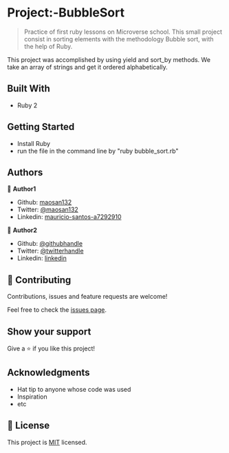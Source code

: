 # Project:-BubbleSort

> Practice of first ruby lessons on Microverse school. This small project consist in sorting elements with the methodology Bubble sort, with the help of Ruby.

This project was accomplished by using yield and sort_by methods. We take an array of strings and get it ordered alphabetically.

## Built With

- Ruby 2

## Getting Started

- Install Ruby
- run the file in the command line by "ruby bubble_sort.rb"

## Authors

👤 **Author1**

- Github: [maosan132](https://github.com/maosan132)
- Twitter: [@maosan132](https://twitter.com/maosan132)
- Linkedin: [mauricio-santos-a7292910](https://www.linkedin.com/in/mauricio-santos-a7292910)

👤 **Author2**

- Github: [@githubhandle](https://github.com/githubhandle)
- Twitter: [@twitterhandle](https://twitter.com/twitterhandle)
- Linkedin: [linkedin](https://linkedin.com/linkedinhandle)

## 🤝 Contributing

Contributions, issues and feature requests are welcome!

Feel free to check the [issues page](issues/).

## Show your support

Give a ⭐️ if you like this project!

## Acknowledgments

- Hat tip to anyone whose code was used
- Inspiration
- etc

## 📝 License

This project is [MIT](lic.url) licensed.
